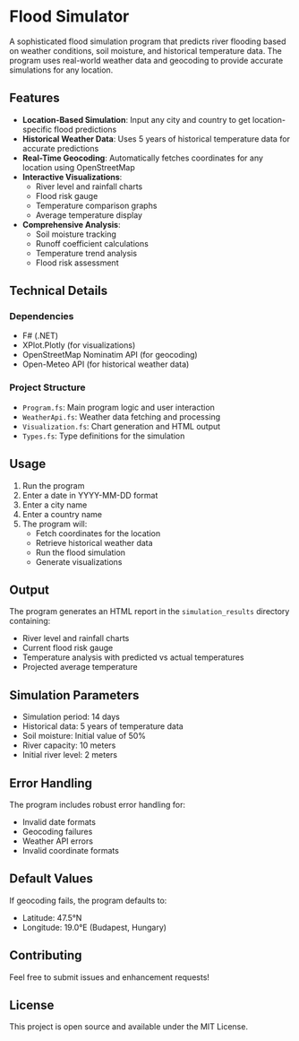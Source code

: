 # Flood Simulator

A sophisticated flood simulation program that predicts river flooding based on weather conditions, soil moisture, and historical temperature data. The program uses real-world weather data and geocoding to provide accurate simulations for any location.

## Features

- **Location-Based Simulation**: Input any city and country to get location-specific flood predictions
- **Historical Weather Data**: Uses 5 years of historical temperature data for accurate predictions
- **Real-Time Geocoding**: Automatically fetches coordinates for any location using OpenStreetMap
- **Interactive Visualizations**:
  - River level and rainfall charts
  - Flood risk gauge
  - Temperature comparison graphs
  - Average temperature display
- **Comprehensive Analysis**:
  - Soil moisture tracking
  - Runoff coefficient calculations
  - Temperature trend analysis
  - Flood risk assessment

## Technical Details

### Dependencies

- F# (.NET)
- XPlot.Plotly (for visualizations)
- OpenStreetMap Nominatim API (for geocoding)
- Open-Meteo API (for historical weather data)

### Project Structure

- `Program.fs`: Main program logic and user interaction
- `WeatherApi.fs`: Weather data fetching and processing
- `Visualization.fs`: Chart generation and HTML output
- `Types.fs`: Type definitions for the simulation

## Usage

1. Run the program
2. Enter a date in YYYY-MM-DD format
3. Enter a city name
4. Enter a country name
5. The program will:
   - Fetch coordinates for the location
   - Retrieve historical weather data
   - Run the flood simulation
   - Generate visualizations

## Output

The program generates an HTML report in the `simulation_results` directory containing:

- River level and rainfall charts
- Current flood risk gauge
- Temperature analysis with predicted vs actual temperatures
- Projected average temperature

## Simulation Parameters

- Simulation period: 14 days
- Historical data: 5 years of temperature data
- Soil moisture: Initial value of 50%
- River capacity: 10 meters
- Initial river level: 2 meters

## Error Handling

The program includes robust error handling for:

- Invalid date formats
- Geocoding failures
- Weather API errors
- Invalid coordinate formats

## Default Values

If geocoding fails, the program defaults to:

- Latitude: 47.5°N
- Longitude: 19.0°E (Budapest, Hungary)

## Contributing

Feel free to submit issues and enhancement requests!

## License

This project is open source and available under the MIT License.
